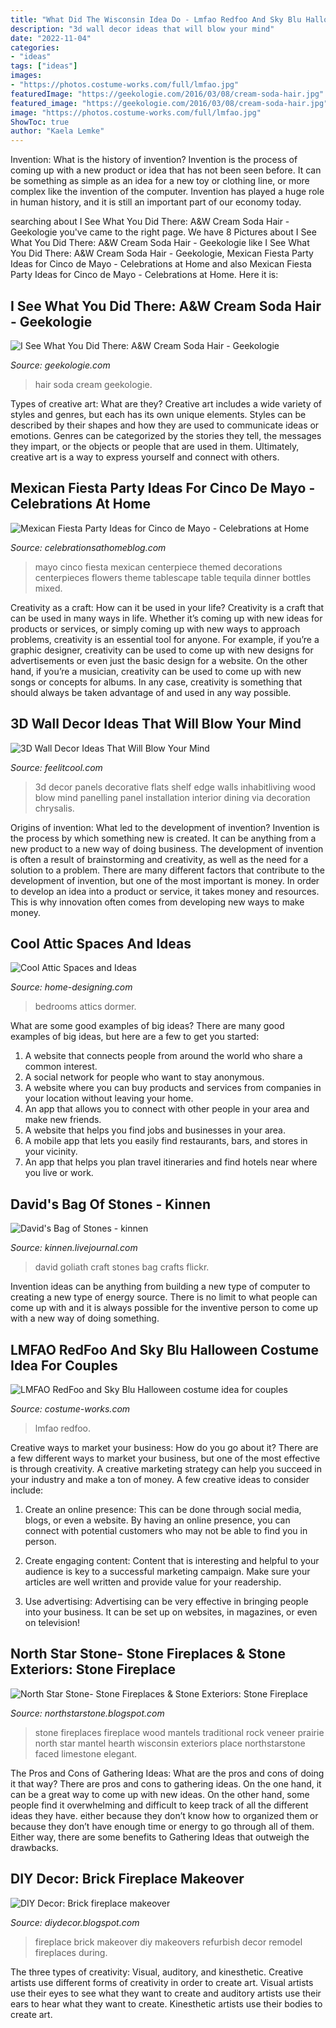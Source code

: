 ```yaml
---
title: "What Did The Wisconsin Idea Do - Lmfao Redfoo And Sky Blu Halloween Costume Idea For Couples"
description: "3d wall decor ideas that will blow your mind"
date: "2022-11-04"
categories:
- "ideas"
tags: ["ideas"]
images:
- "https://photos.costume-works.com/full/lmfao.jpg"
featuredImage: "https://geekologie.com/2016/03/08/cream-soda-hair.jpg"
featured_image: "https://geekologie.com/2016/03/08/cream-soda-hair.jpg"
image: "https://photos.costume-works.com/full/lmfao.jpg"
ShowToc: true
author: "Kaela Lemke"
---
```



Invention: What is the history of invention?
Invention is the process of coming up with a new product or idea that has not been seen before. It can be something as simple as an idea for a new toy or clothing line, or more complex like the invention of the computer. Invention has played a huge role in human history, and it is still an important part of our economy today.

	

		
searching about I See What You Did There: A&amp;W Cream Soda Hair - Geekologie you've came to the right page. We have 8 Pictures about I See What You Did There: A&amp;W Cream Soda Hair - Geekologie like I See What You Did There: A&amp;W Cream Soda Hair - Geekologie, Mexican Fiesta Party Ideas for Cinco de Mayo - Celebrations at Home and also Mexican Fiesta Party Ideas for Cinco de Mayo - Celebrations at Home. Here it is:
		
    
## I See What You Did There: A&amp;W Cream Soda Hair - Geekologie

<img loading=lazy src="https://geekologie.com/2016/03/08/cream-soda-hair.jpg" onerror="this.onerror=null;this.src='https://tse3.mm.bing.net/th?id=OIP.mw33sIEonVtyMxxSOWq1XwHaJQ&amp;pid=15.1';" alt="I See What You Did There: A&amp;W Cream Soda Hair - Geekologie">

_Source: geekologie.com_

>hair soda cream geekologie. 

	

Types of creative art: What are they?
Creative art includes a wide variety of styles and genres, but each has its own unique elements. Styles can be described by their shapes and how they are used to communicate ideas or emotions. Genres can be categorized by the stories they tell, the messages they impart, or the objects or people that are used in them. Ultimately, creative art is a way to express yourself and connect with others.

    
## Mexican Fiesta Party Ideas For Cinco De Mayo - Celebrations At Home

<img loading=lazy src="http://celebrationsathomeblog.com/wp-content/uploads/2015/04/cinco-de-mayo-party-table-centerpiece.jpg" onerror="this.onerror=null;this.src='https://tse4.mm.bing.net/th?id=OIP.RGYello-KVds7BfHI68pawHaKT&amp;pid=15.1';" alt="Mexican Fiesta Party Ideas for Cinco de Mayo - Celebrations at Home">

_Source: celebrationsathomeblog.com_

>mayo cinco fiesta mexican centerpiece themed decorations centerpieces flowers theme tablescape table tequila dinner bottles mixed. 

	

Creativity as a craft: How can it be used in your life?
Creativity is a craft that can be used in many ways in life. Whether it’s coming up with new ideas for products or services, or simply coming up with new ways to approach problems, creativity is an essential tool for anyone. For example, if you’re a graphic designer, creativity can be used to come up with new designs for advertisements or even just the basic design for a website. On the other hand, if you’re a musician, creativity can be used to come up with new songs or concepts for albums. In any case, creativity is something that should always be taken advantage of and used in any way possible.

    
## 3D Wall Decor Ideas That Will Blow Your Mind

<img loading=lazy src="http://feelitcool.com/wp-content/uploads/2016/08/3d-wall-decor-creations13-1.jpg" onerror="this.onerror=null;this.src='https://tse1.mm.bing.net/th?id=OIP.shgfv6Vby0RbLHfV2P-3LQAAAA&amp;pid=15.1';" alt="3D Wall Decor Ideas That Will Blow Your Mind">

_Source: feelitcool.com_

>3d decor panels decorative flats shelf edge walls inhabitliving wood blow mind panelling panel installation interior dining via decoration chrysalis. 

	

Origins of invention: What led to the development of invention?
Invention is the process by which something new is created. It can be anything from a new product to a new way of doing business. The development of invention is often a result of brainstorming and creativity, as well as the need for a solution to a problem. There are many different factors that contribute to the development of invention, but one of the most important is money. In order to develop an idea into a product or service, it takes money and resources. This is why innovation often comes from developing new ways to make money.

    
## Cool Attic Spaces And Ideas

<img loading=lazy src="http://cdn.home-designing.com/wp-content/uploads/2010/04/11-attic-space.jpg" onerror="this.onerror=null;this.src='https://tse1.mm.bing.net/th?id=OIP.OS0TsuhV70qJy0cfswI6BAHaE8&amp;pid=15.1';" alt="Cool Attic Spaces and Ideas">

_Source: home-designing.com_

>bedrooms attics dormer. 

	

What are some good examples of big ideas?
There are many good examples of big ideas, but here are a few to get you started:
1. A website that connects people from around the world who share a common interest. 
2. A social network for people who want to stay anonymous. 
3. A website where you can buy products and services from companies in your location without leaving your home. 
4. An app that allows you to connect with other people in your area and make new friends. 
5. A website that helps you find jobs and businesses in your area. 
6. A mobile app that lets you easily find restaurants, bars, and stores in your vicinity. 
7. An app that helps you plan travel itineraries and find hotels near where you live or work.

    
## David&#039;s Bag Of Stones - Kinnen

<img loading=lazy src="http://farm3.static.flickr.com/2799/4126417102_91dbc85c65.jpg" onerror="this.onerror=null;this.src='https://tse4.mm.bing.net/th?id=OIP.U63qKMshZpIrODaZdwMAUQAAAA&amp;pid=15.1';" alt="David&#039;s Bag of Stones - kinnen">

_Source: kinnen.livejournal.com_

>david goliath craft stones bag crafts flickr. 

	

Invention ideas can be anything from building a new type of computer to creating a new type of energy source. There is no limit to what people can come up with and it is always possible for the inventive person to come up with a new way of doing something.

    
## LMFAO RedFoo And Sky Blu Halloween Costume Idea For Couples

<img loading=lazy src="https://photos.costume-works.com/full/lmfao.jpg" onerror="this.onerror=null;this.src='https://tse2.mm.bing.net/th?id=OIP.-fcR0OSiir3FeHmhvfGeqwHaLL&amp;pid=15.1';" alt="LMFAO RedFoo and Sky Blu Halloween costume idea for couples">

_Source: costume-works.com_

>lmfao redfoo. 

	

Creative ways to market your business: How do you go about it?
There are a few different ways to market your business, but one of the most effective is through creativity. A creative marketing strategy can help you succeed in your industry and make a ton of money. A few creative ideas to consider include: 
1. Create an online presence: This can be done through social media, blogs, or even a website. By having an online presence, you can connect with potential customers who may not be able to find you in person. 

2. Create engaging content: Content that is interesting and helpful to your audience is key to a successful marketing campaign. Make sure your articles are well written and provide value for your readership. 

3. Use advertising: Advertising can be very effective in bringing people into your business. It can be set up on websites, in magazines, or even on television!

    
## North Star Stone- Stone Fireplaces &amp; Stone Exteriors: Stone Fireplace

<img loading=lazy src="http://4.bp.blogspot.com/-wVW8wrfPgI8/TVsGtkpokJI/AAAAAAAAAFk/JbDiDNSmXWs/s1600/IMG_1649.jpg" onerror="this.onerror=null;this.src='https://tse4.mm.bing.net/th?id=OIP.mC2NRy3Y9NEFhT_aFyYcQAHaLG&amp;pid=15.1';" alt="North Star Stone- Stone Fireplaces &amp; Stone Exteriors: Stone Fireplace">

_Source: northstarstone.blogspot.com_

>stone fireplaces fireplace wood mantels traditional rock veneer prairie north star mantel hearth wisconsin exteriors place northstarstone faced limestone elegant. 

	

The Pros and Cons of Gathering Ideas: What are the pros and cons of doing it that way?
There are pros and cons to gathering ideas. On the one hand, it can be a great way to come up with new ideas. On the other hand, some people find it overwhelming and difficult to keep track of all the different ideas they have. either because they don’t know how to organized them or because they don’t have enough time or energy to go through all of them. Either way, there are some benefits to Gathering Ideas that outweigh the drawbacks.

    
## DIY Decor: Brick Fireplace Makeover

<img loading=lazy src="http://4.bp.blogspot.com/-WvScrJnCGGY/Tb96RTMZgtI/AAAAAAAAAL4/eeA3kPvjUFs/s1600/CIMG0268.JPG" onerror="this.onerror=null;this.src='https://tse4.mm.bing.net/th?id=OIP.PbMXSaryFM_zfLex7Q74sQHaJ4&amp;pid=15.1';" alt="DIY Decor: Brick fireplace makeover">

_Source: diydecor.blogspot.com_

>fireplace brick makeover diy makeovers refurbish decor remodel fireplaces during. 

	

The three types of creativity: Visual, auditory, and kinesthetic.
Creative artists use different forms of creativity in order to create art. Visual artists use their eyes to see what they want to create and auditory artists use their ears to hear what they want to create. Kinesthetic artists use their bodies to create art.

